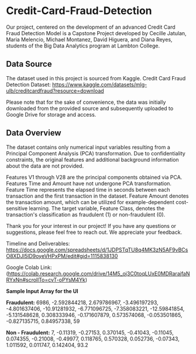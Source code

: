 # Credit-Card-Fraud-Detection
Our project, centered on the development of an advanced Credit Card Fraud Detection Model is a Capstone Project developed by Cecille Jatulan, Maria Melencio, Michael Montanez, David Higuera, and Diana Reyes, students of the Big Data Analytics program at Lambton College.

## Data Source
The dataset used in this project is sourced from Kaggle. Credit Card Fraud Detection Dataset: https://www.kaggle.com/datasets/mlg-ulb/creditcardfraud?resource=download

Please note that for the sake of convenience, the data was initially downloaded from the provided source and subsequently uploaded to Google Drive for storage and access.

## Data Overview
The dataset contains only numerical input variables resulting from a Principal Component Analysis (PCA) transformation. Due to confidentiality constraints, the original features and additional background information about the data are not provided.

Features V1 through V28 are the principal components obtained via PCA.
Features Time and Amount have not undergone PCA transformation.
Feature Time represents the elapsed time in seconds between each transaction and the first transaction in the dataset.
Feature Amount denotes the transaction amount, which can be utilized for example-dependent cost-sensitive learning.
The target variable, Feature Class, denotes the transaction's classification as fraudulent (1) or non-fraudulent (0).

Thank you for your interest in our project! If you have any questions or suggestions, please feel free to reach out. We appreciate your feedback.

Timeline and Deliverables: https://docs.google.com/spreadsheets/d/1JDPSTqTU8q4MK3zN5AF9vBCsO8XDJI5lD9oyeVHPxPM/edit#gid=1115838130

Google Colab Link: (https://colab.research.google.com/drive/14M5_oj3C0toqLUxE0MDRarajfaNRYxNn#scrollTo=cvT-oPYsM4Yk)


**Sample Input Array for the UI**

**Fraudulent:** 6986, -2.592844218, 2.679786967, -3.496197293, -4.801637406, -10.91281932, -6.771096725, -7.358083221, -12.59841854, -5.131548628, 0.308333946, -0.171607879, 0.573574068, -0.053501865, -0.827135715, 0.84957338, 59

**Non - Fraudulent:** 7, -0.11319, -0.27153, 0.370145, -0.41043, -0.11045, 0.074355, -0.21008, -0.49977, 0.118765, 0.570328, 0.052736, -0.07343, 1.011592, 0.011747, 0.142404, 93.2
